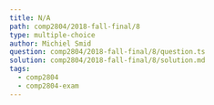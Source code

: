 ```yaml
---
title: N/A
path: comp2804/2018-fall-final/8
type: multiple-choice
author: Michiel Smid
question: comp2804/2018-fall-final/8/question.ts
solution: comp2804/2018-fall-final/8/solution.md
tags:
  - comp2804
  - comp2804-exam
---
```

